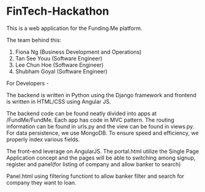 # FinTech-Hackathon

This is a web application for the Funding.Me platform.

The team behind this:
1. Fiona Ng (Business Development and Operations)
2. Tan See Youu (Software Engineer)
3. Lee Chun Hoe (Software Engineer)
4. Shubham Goyal (Software Engineer)

For Developers -

The backend is written in Python using the Django framework and frontend is written in HTML/CSS using Angular JS.

The backend code can be found neatly divided into apps at /FundMe/FundMe. Each app has code in MVC pattern. The routing information can be found in urls.py and the view can be found in views.py. For data persistence, we use MongoDB. To ensure speed and efficiency, we properly index various fields.

The front-end leverage on AngularJS. The portal.html utilize the Single Page Application concept and the pages will be able to switching among signup, register and panel(for listing of company and allow banker to search)

Panel.html using filtering functiont to allow banker filter and search for company they want to loan. 
